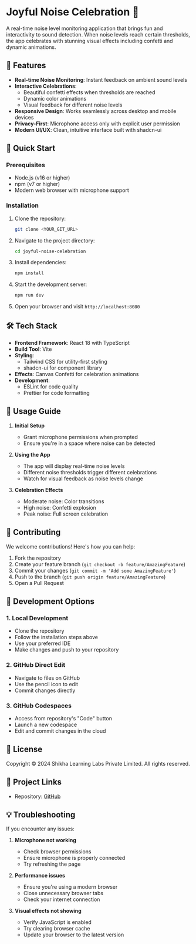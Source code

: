 # Joyful Noise Celebration 🎉

A real-time noise level monitoring application that brings fun and interactivity to sound detection. When noise levels reach certain thresholds, the app celebrates with stunning visual effects including confetti and dynamic animations.

## 🌟 Features

- **Real-time Noise Monitoring**: Instant feedback on ambient sound levels
- **Interactive Celebrations**: 
  - Beautiful confetti effects when thresholds are reached
  - Dynamic color animations
  - Visual feedback for different noise levels
- **Responsive Design**: Works seamlessly across desktop and mobile devices
- **Privacy-First**: Microphone access only with explicit user permission
- **Modern UI/UX**: Clean, intuitive interface built with shadcn-ui

## 🚀 Quick Start

### Prerequisites

- Node.js (v16 or higher)
- npm (v7 or higher)
- Modern web browser with microphone support

### Installation

1. Clone the repository:
   ```sh
   git clone <YOUR_GIT_URL>
   ```

2. Navigate to the project directory:
   ```sh
   cd joyful-noise-celebration
   ```

3. Install dependencies:
   ```sh
   npm install
   ```

4. Start the development server:
   ```sh
   npm run dev
   ```

5. Open your browser and visit `http://localhost:8080`

## 🛠️ Tech Stack

- **Frontend Framework**: React 18 with TypeScript
- **Build Tool**: Vite
- **Styling**: 
  - Tailwind CSS for utility-first styling
  - shadcn-ui for component library
- **Effects**: Canvas Confetti for celebration animations
- **Development**: 
  - ESLint for code quality
  - Prettier for code formatting

## 📱 Usage Guide

1. **Initial Setup**
   - Grant microphone permissions when prompted
   - Ensure you're in a space where noise can be detected

2. **Using the App**
   - The app will display real-time noise levels
   - Different noise thresholds trigger different celebrations
   - Watch for visual feedback as noise levels change

3. **Celebration Effects**
   - Moderate noise: Color transitions
   - High noise: Confetti explosion
   - Peak noise: Full screen celebration

## 🤝 Contributing

We welcome contributions! Here's how you can help:

1. Fork the repository
2. Create your feature branch (`git checkout -b feature/AmazingFeature`)
3. Commit your changes (`git commit -m 'Add some AmazingFeature'`)
4. Push to the branch (`git push origin feature/AmazingFeature`)
5. Open a Pull Request

## 🔧 Development Options

### 1. Local Development
- Clone the repository
- Follow the installation steps above
- Use your preferred IDE
- Make changes and push to your repository

### 2. GitHub Direct Edit
- Navigate to files on GitHub
- Use the pencil icon to edit
- Commit changes directly

### 3. GitHub Codespaces
- Access from repository's "Code" button
- Launch a new codespace
- Edit and commit changes in the cloud

## 📄 License

Copyright © 2024 Shikha Learning Labs Private Limited. All rights reserved.

## 🔗 Project Links

- Repository: [GitHub](YOUR_GITHUB_URL)

## 💡 Troubleshooting

If you encounter any issues:

1. **Microphone not working**
   - Check browser permissions
   - Ensure microphone is properly connected
   - Try refreshing the page

2. **Performance issues**
   - Ensure you're using a modern browser
   - Close unnecessary browser tabs
   - Check your internet connection

3. **Visual effects not showing**
   - Verify JavaScript is enabled
   - Try clearing browser cache
   - Update your browser to the latest version
